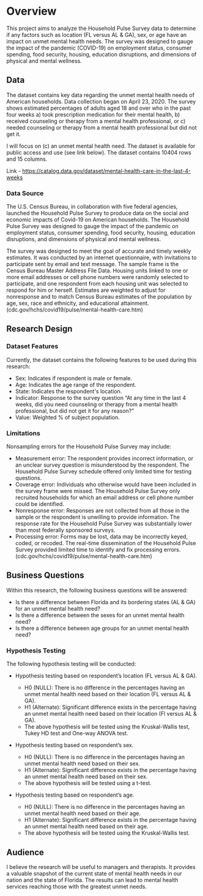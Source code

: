 # Overview 

This project aims to analyze the Household Pulse Survey data to determine if any factors such as location (FL versus AL & GA), sex, or age have an impact on unmet mental health needs. The survey was designed to gauge the impact of the pandemic (COVID-19) on employment status, consumer spending, food security, housing, education disruptions, and dimensions of physical and mental wellness.

## Data

The dataset contains key data regarding the unmet mental health needs of American households. Data collection began on April 23, 2020.
The survey shows estimated percentages of adults aged 18 and over who in the past four weeks  a) took prescription medication for their mental health, b) received counseling or therapy from a mental health professional, or c) needed counseling or therapy from a mental health professional but did not get it.


I will focus on (c) an unmet mental health need.
The dataset is available for public access and use (see link below). The dataset contains 10404 rows and 15 columns.

Link - https://catalog.data.gov/dataset/mental-health-care-in-the-last-4-weeks

### Data Source 

The U.S. Census Bureau, in collaboration with five federal agencies, launched the Household Pulse Survey to produce data on the social and economic impacts of Covid-19 on American households. The Household Pulse Survey was designed to gauge the impact of the pandemic on employment status, consumer spending, food security, housing, education disruptions, and dimensions of physical and mental wellness.

The survey was designed to meet the goal of accurate and timely weekly estimates. It was conducted by an internet questionnaire, with invitations to participate sent by email and text message. The sample frame is the Census Bureau Master Address File Data. Housing units linked to one or more email addresses or cell phone numbers were randomly selected to participate, and one respondent from each housing unit was selected to respond for him or herself. Estimates are weighted to adjust for nonresponse and to match Census Bureau estimates of the population by age, sex, race and ethnicity, and educational attainment. (cdc.gov/hchs/covid19/pulse/mental-health-care.htm)

## Research Design

### Dataset Features 

Currently, the dataset contains the following features to be used during this research:
- Sex: Indicates if respondent is male or female.
- Age: Indicates the age range of the respondent.
- State: Indicates the respondent's location.
- Indicator: Response to the survey question “At any time in the last 4 weeks, did you need counseling or therapy from a mental health professional, but did not get it for any reason?”
- Value: Weighted % of subject population.

### Limitations 

Nonsampling errors for the Household Pulse Survey may include:
- Measurement error: The respondent provides incorrect information, or an unclear survey question is misunderstood by the respondent. The Household Pulse Survey schedule offered only limited time for testing questions.
- Coverage error: Individuals who otherwise would have been included in the survey frame were missed. The Household Pulse Survey only recruited households for which an email address or cell phone number could be identified.
- Nonresponse error: Responses are not collected from all those in the sample or the respondent is unwilling to provide information. The response rate for the Household Pulse Survey was substantially lower than most federally sponsored surveys.
- Processing error: Forms may be lost, data may be incorrectly keyed, coded, or recoded. The real-time dissemination of the Household Pulse Survey provided limited time to identify and fix processing errors. (cdc.gov/hchs/covid19/pulse/mental-health-care.htm)

## Business Questions

Within this research, the following business questions will be answered:
- Is there a difference between Florida and its bordering states (AL & GA) for an unmet mental health need?
- Is there a difference between the sexes for an unmet mental health need?
- Is there a difference between age groups for an unmet mental health need?

### Hypothesis Testing

The following hypothesis testing will be conducted:
- Hypothesis testing based on respondent’s location (FL versus AL & GA).
  - H0 (NULL): There is no difference in the percentages having an unmet mental health need based on their location (FL versus AL & GA).
  - H1 (Alternate): Significant difference exists in the percentage having an unmet mental health need based on their location (Fl versus AL & GA).
  - The above hypothesis will be tested using the Kruskal-Wallis test, Tukey HD test and One-way ANOVA test.

- Hypothesis testing based on respondent’s sex.
  - H0 (NULL): There is no difference in the percentages having an unmet mental health need based on their sex.
  - H1 (Alternate): Significant difference exists in the percentage having an unmet mental health need based on their sex.
  - The above hypothesis will be tested using a t-test.

- Hypothesis testing based on respondent’s age.
  - H0 (NULL): There is no difference in the percentages having an unmet mental health need based on their age.
  - H1 (Alternate): Significant difference exists in the percentage having an unmet mental health need based on their age.
  - The above hypothesis will be tested using the Kruskal-Wallis test.

## Audience

I believe the research will be useful to managers and therapists. It provides a valuable snapshot of the current state of mental health needs in our nation and the state of Florida. The results can lead to mental health services reaching those with the greatest unmet needs.